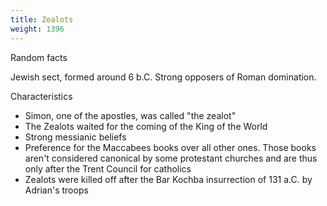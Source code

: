 ```yaml
---
title: Zealots
weight: 1396
---
```


Random facts

Jewish sect, formed around 6 b.C. Strong opposers of Roman domination.

Characteristics

* Simon, one of the apostles, was called "the zealot"
* The Zealots waited for the coming of the King of the World
* Strong messianic beliefs
* Preference for the Maccabees books over all other ones. Those books aren't considered canonical by some protestant churches and are thus only after the Trent Council for catholics
* Zealots were killed off after the Bar Kochba insurrection of 131 a.C. by Adrian's troops
